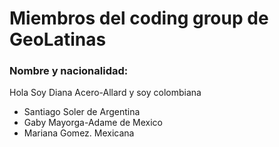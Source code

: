 # Miembros del coding group de GeoLatinas

### Nombre y nacionalidad:

Hola Soy Diana Acero-Allard y soy colombiana
- Santiago Soler de Argentina
- Gaby Mayorga-Adame de Mexico
- Mariana Gomez. Mexicana
